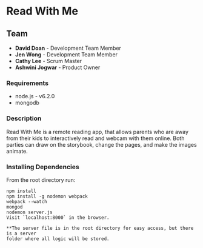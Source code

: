 # Read With Me

## Team
* **David Doan** - Development Team Member
* **Jen Wong** - Development Team Member
* **Cathy Lee** - Scrum Master
* **Ashwini Jogwar** - Product Owner

### Requirements
* node.js - v6.2.0
* mongodb

### Description
Read With Me is a remote reading app, that allows parents who are away from their kids to interactively read and webcam with them online. Both parties can draw on the storybook, change the pages, and make the images animate.

### Installing Dependencies

From the root directory run:
```
npm install
npm install -g nodemon webpack
webpack --watch
mongod
nodemon server.js
Visit `localhost:8000` in the browser.

**The server file is in the root directory for easy access, but there is a server 
folder where all logic will be stored.

